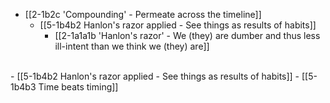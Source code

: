 - [[2-1b2c 'Compounding' - Permeate across the timeline]]
  - [[5-1b4b2 Hanlon's razor applied - See things as results of habits]]
    - [[2-1a1a1b 'Hanlon's razor' - We (they) are dumber and thus less ill-intent than we think we (they) are]]
<br>
- [[5-1b4b2 Hanlon's razor applied - See things as results of habits]]
- [[5-1b4b3 Time beats timing]]
